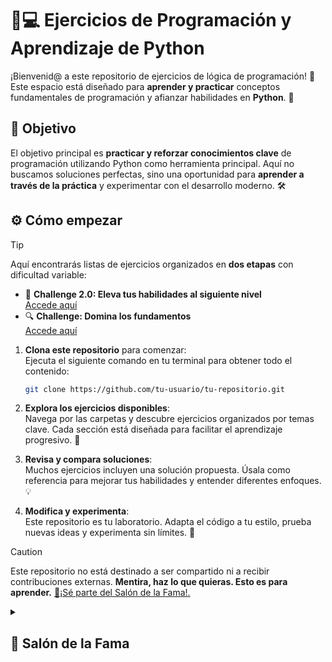 # 🧠💻 **Ejercicios de Programación y Aprendizaje de Python**

¡Bienvenid@ a este repositorio de ejercicios de lógica de programación! 🌟 Este espacio está diseñado para **aprender y practicar** conceptos fundamentales de programación y afianzar habilidades en **Python**. 🐍  

## 🎯 **Objetivo**

El objetivo principal es **practicar y reforzar conocimientos clave** de programación utilizando Python como herramienta principal. Aquí no buscamos soluciones perfectas, sino una oportunidad para **aprender a través de la práctica** y experimentar con el desarrollo moderno. 🛠️  

## ⚙️ **Cómo empezar**

> [!TIP]  
> Aquí encontrarás listas de ejercicios organizados en **dos etapas** con dificultad variable:  
> - 🚀 **Challenge 2.0: Eleva tus habilidades al siguiente nivel**  
> [Accede aquí](https://github.com/JoseMRT2004/Python-24/blob/main/CHANLENGE-2.0.md)  
> - 🔍 **Challenge: Domina los fundamentos**  
> [Accede aquí](https://github.com/JoseMRT2004/Python-24/blob/main/CHANLENGE-2.0.md)

1. **Clona este repositorio** para comenzar:  
   Ejecuta el siguiente comando en tu terminal para obtener todo el contenido:  
   ```bash
   git clone https://github.com/tu-usuario/tu-repositorio.git
   ```  

2. **Explora los ejercicios disponibles**:  
   Navega por las carpetas y descubre ejercicios organizados por temas clave. Cada sección está diseñada para facilitar el aprendizaje progresivo. 📂  

3. **Revisa y compara soluciones**:  
   Muchos ejercicios incluyen una solución propuesta. Úsala como referencia para mejorar tus habilidades y entender diferentes enfoques. 💡  

4. **Modifica y experimenta**:  
   Este repositorio es tu laboratorio. Adapta el código a tu estilo, prueba nuevas ideas y experimenta sin límites. 🎨  

>[!CAUTION]
> Este repositorio no está destinado a ser compartido ni a recibir contribuciones externas. **Mentira, haz lo que quieras. Esto es para aprender.** 
> [🌟¡Sé parte del Salón de la Fama!.](https://github.com/JoseMRT2004/Python-24/blob/main/CONTRIBUTING.md)

<details> <summary><h2><b>🏅 Salón de la Fama<b><h3></summary>
   
 - [x] [Linus torvalds](https://github.com/torvalds)
 - [] 
 - [] 
 - [] 
 - []
   
* _Nombres de los que completaron el reto_ 📃
   
</details>
